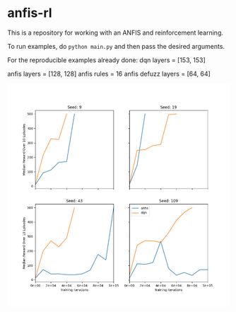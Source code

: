 # anfis-rl
This is a repository for working with an ANFIS and reinforcement learning.

To run examples, do ```python main.py``` and then pass the desired arguments.

For the reproducible examples already done:
dqn layers = [153, 153]

anfis layers = [128, 128]
anfis rules = 16
anfis defuzz layers = [64, 64]

![Comparison](graphics/comparison_plots.png)
